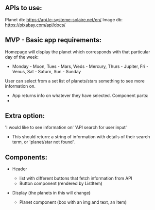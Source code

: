 ## APIs to use:

Planet db: https://api.le-systeme-solaire.net/en/
Image db: https://pixabay.com/api/docs/

## MVP - Basic app requirements:

Homepage will display the planet which corresponds with that particular day of the week:

- Monday - Moon, Tues - Mars, Weds - Mercury, Thurs - Jupiter, Fri - Venus, Sat - Saturn, Sun - Sunday

User can select from a set list of planets/stars something to see more information on.

- App returns info on whatever they have selected.
  Component parts:
-

## Extra option:

'I would like to see information on' 'API search for user input'

- This should return: a string of information with details of their search term, or 'planet/star not found'.

## Components:

- Header

  - list with different buttons that fetch information from API
  - Button component (rendered by ListItem)

- Display (the planets in this will change)
  - Planet component (box with an img and text, an Item)
